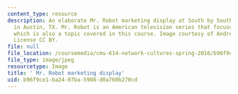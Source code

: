 ```yaml
---
content_type: resource
description: An elaborate Mr. Robot marketing display at South by Southwest (SXSW)
  in Austin, TX. Mr. Robot is an American television series that focuses on hacktivism,
  which is also a topic covered in this course. Image courtesy of Andrew Hyde on flickr.
  License CC BY.
file: null
file_location: /coursemedia/cms-614-network-cultures-spring-2016/b96f9ce1ba2407ba5908d0a760b270cd_cms-614s16.jpg
file_type: image/jpeg
resourcetype: Image
title: ' Mr. Robot marketing display'
uid: b96f9ce1-ba24-07ba-5908-d0a760b270cd
---
```

